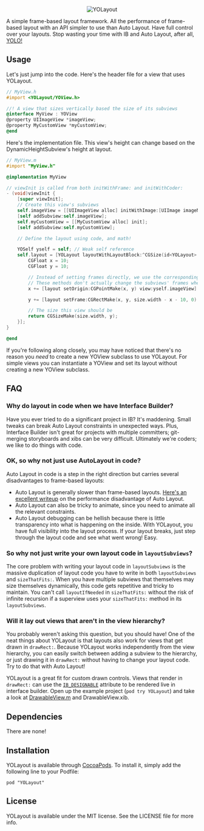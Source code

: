 <p align="center" >
  <img src="https://raw.github.com/YOLayout/YOLayout/assets/Logo.png" alt="YOLayout" title="YOLayout">
</p>

A simple frame-based layout framework. All the performance of frame-based layout with an API simpler to use than Auto Layout. Have full control over your layouts. Stop wasting your time with IB and Auto Layout, after all, [YOLO!](http://en.wikipedia.org/wiki/YOLO_%28motto%29)

## Usage

Let's just jump into the code. Here's the header file for a view that uses YOLayout.

```Objective-C
// MyView.h
#import <YOLayout/YOView.h>

//! A view that sizes vertically based the size of its subviews
@interface MyView : YOView
@property UIImageView *imageView;
@property MyCustomView *myCustomView;
@end
```

Here's the implementation file. This view's height can change based on the DynamicHeightSubview's height at layout.
```Objective-C
// MyView.m
#import "MyView.h"

@implementation MyView

// viewInit is called from both initWithFrame: and initWithCoder:
- (void)viewInit {
    [super viewInit];
    // Create this view's subviews
    self.imageView = [[UIImageView alloc] initWithImage:[UIImage imageNamed:@"MyImage.png"]];
    [self addSubview:self.imageView];
    self.myCustomView = [[MyCustomView alloc] init];
    [self addSubview:self.myCustomView];

    // Define the layout using code, and math!

    YOSelf yself = self; // Weak self reference
    self.layout = [YOLayout layoutWithLayoutBlock:^CGSize(id<YOLayout> layout, CGSize size) {
        CGFloat x = 10;
        CGFloat y = 10;

        // Instead of setting frames directly, we use the corresponding layout methods.
        // These methods don't actually change the subviews' frames when the view is just sizing.
        x += [layout setOrigin:CGPointMake(x, y) view:yself.imageView].size.width + 10;

        y += [layout setFrame:CGRectMake(x, y, size.width - x - 10, 0) view:yself.myCustomView sizeToFit:YES].size.height;

        // The size this view should be
        return CGSizeMake(size.width, y);
    }];
}

@end
```

If you're following along closely, you may have noticed that there's no reason you _need_ to create a new YOView subclass to use YOLayout. For simple views you can instantiate a YOView and set its layout without creating a new YOView subclass.

## FAQ

### Why do layout in code when we have Interface Builder?

Have you ever tried to do a significant project in IB? It's maddening. Small tweaks can break Auto Layout constraints in unexpected ways. Plus, Interface Builder isn't great for projects with multiple committers; git-merging storyboards and xibs can be very difficult. Ultimately we're coders; we like to do things with code.

### OK, so why not just use AutoLayout in code?

Auto Layout in code is a step in the right direction but carries several disadvantages to frame-based layouts:

* Auto Layout is generally slower than frame-based layouts. [Here's an excellent writeup](http://pilky.me/36/) on the performance disadvantage of Auto Layout.
* Auto Layout can also be tricky to animate, since you need to animate all the relevant constraints.
* Auto Layout debugging can be hellish because there is little transparency into what is happening on the inside. With YOLayout, you have full visibility into the layout process. If your layout breaks, just step through the layout code and see what went wrong! Easy.

### So why not just write your own layout code in `layoutSubviews`?

The core problem with writing your layout code in `layoutSubviews` is the massive duplication of layout code you have to write in both `layoutSubviews` and `sizeThatFits:`. When you have multiple subviews that themselves may size themselves dynamically, this code gets repetitive and tricky to maintain. You can't call `layoutIfNeeded` in `sizeThatFits:` without the risk of infinite recursion if a superview uses your `sizeThatFits:` method in its `layoutSubviews`.

### Will it lay out views that aren't in the view hierarchy?

You probably weren't asking this question, but you should have! One of the neat things about YOLayout is that layouts also work for views that get drawn in `drawRect:`. Because YOLayout works independently from the view hierarchy, you can easily switch between adding a subview to the hierarchy, or just drawing it in `drawRect:` without having to change your layout code. Try to do that with Auto Layout!

YOLayout is a great fit for custom drawn controls. Views that render in `drawRect:` can use the [`IB_DESIGNABLE`](https://developer.apple.com/library/ios/recipes/xcode_help-IB_objects_media/chapters/CreatingaLiveViewofaCustomObject.html) attribute to be rendered live in interface builder. Open up the example project (`pod try YOLayout`) and take a look at [DrawableView.m](https://github.com/YOLayout/YOLayout/blob/master/YOLayoutExample/YOLayoutExample/DrawableViews/DrawableView.m) and DrawableView.xib.

## Dependencies

There are none!

## Installation

YOLayout is available through [CocoaPods](http://cocoapods.org). To install
it, simply add the following line to your Podfile:

    pod "YOLayout"

## License

YOLayout is available under the MIT license. See the LICENSE file for more info.
